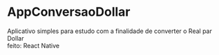 # AppConversaoDollar
Aplicativo simples para estudo com a finalidade de converter o Real par Dollar<br>
feito: React Native

